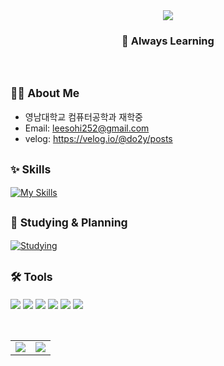 <div align="center">

<img src="https://capsule-render.vercel.app/api?type=waving&color=E0F7FA&height=150&section=header&text=Hi,%20I'm%20SOHEE&fontSize=32&fontColor=000000&fontAlignY=40" />
</div>

<div align="left">

<div align="center">

### 🌱 Always Learning

</div>
<br />

<sub>🐻‍❄ <strong>About Me</strong></sub>
-------------
- 영남대학교 컴퓨터공학과 재학중
- Email: leesohi252@gmail.com
- velog: https://velog.io/@do2y/posts

<sub>✨ <strong>Skills</strong></sub>
-------------
[![My Skills](https://skillicons.dev/icons?i=js,html,css,java,python&theme=light)](https://skillicons.dev)
<br />

<sub>🧩 <strong>Studying & Planning</strong></sub>
-------------
[![Studying](https://skillicons.dev/icons?i=react,nodejs,ts,tailwind&theme=light)](https://skillicons.dev)
<br />

<sub>🛠️ <strong>Tools</strong></sub>
-------------
<p>
  <img src="https://img.shields.io/badge/vscode-007ACC?style=for-the-badge&logo=vscode&logoColor=white"/>
  <img src="https://img.shields.io/badge/eclipse-2C2255?style=for-the-badge&logo=eclipse&logoColor=white"/>
  <img src="https://img.shields.io/badge/github-181717?style=for-the-badge&logo=github&logoColor=white"/>
  <img src="https://img.shields.io/badge/figma-F24E1E?style=for-the-badge&logo=figma&logoColor=white"/>
  <img src="https://img.shields.io/badge/notion-000000?style=for-the-badge&logo=notion&logoColor=white"/>
  <img src="https://img.shields.io/badge/git-F05032?style=for-the-badge&logo=git&logoColor=white"/>
</p>
<br />
</div>

<div align="center">

<table>
  <tr>
    <td>
      <img src="https://github-readme-stats.vercel.app/api?username=do2y&show_icons=true&bg_color=ffffff&title_color=003366&text_color=003366&icon_color=003366&hide_border=true&width=300" />
    </td>
    <td>
      <img src="https://github-readme-stats.vercel.app/api/top-langs/?username=do2y&layout=compact&bg_color=ffffff&title_color=000000&text_color=000000&hide_border=true&card_width=260" />
    </td>
  </tr>
</table>
<br /><br /><br />

</div>
